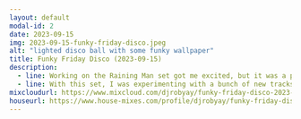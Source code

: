 ```yaml
---
layout: default
modal-id: 2
date: 2023-09-15
img: 2023-09-15-funky-friday-disco.jpeg
alt: "lighted disco ball with some funky wallpaper"
title: Funky Friday Disco (2023-09-15)
description:
  - line: Working on the Raining Man set got me excited, but it was a pretty lazy set - I barely even mixed any of the tracks together. So I really wanted to do something that could actually show what I could do.
  - line: With this set, I was experimenting with a bunch of new tracks that I hadn't played with at all. Like the Raining Man set, most of the tracks had no cue points, so I was kinda jazzing it up.
mixcloudurl: https://www.mixcloud.com/djrobyay/funky-friday-disco-2023-09-15/
houseurl: https://www.house-mixes.com/profile/djrobyay/funky-friday-disco-2023-09-15
---
```

